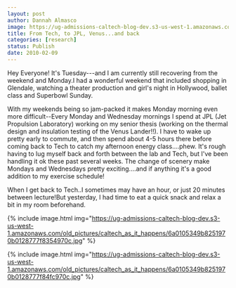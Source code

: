 ```yaml
---
layout: post
author: Dannah Almasco
image: https://ug-admissions-caltech-blog-dev.s3-us-west-1.amazonaws.com/old_pictures/caltech_as_it_happens/6a0105349b8251970b0120a87cd0c7970b.jpg
title: From Tech, to JPL, Venus...and back
categories: [research]
status: Publish
date: 2010-02-09
---
```



Hey Everyone!
It's Tuesday---and I am currently still recovering from the weekend and Monday.I had a wonderful weekend that included shopping in Glendale, watching a theater production and girl's night in Hollywood, ballet class and Superbowl Sunday.

With my weekends being so jam-packed it makes Monday morning even more difficult--Every Monday and Wednesday mornings I spend at JPL (Jet Propulsion Laboratory) working on my senior thesis (working on the thermal design and insulation testing of the Venus Lander!!). I have to wake up pretty early to commute, and then spend about 4-5 hours there before coming back to Tech to catch my afternoon energy class....phew. It's rough having to lug myself back and forth between the lab and Tech, but I've been handling it ok these past several weeks. The change of scenery make Mondays and Wednesdays pretty exciting....and if anything it's a good addition to my exercise schedule!

When I get back to Tech..I sometimes may have an hour, or just 20 minutes between lecture!But yesterday, I had time to eat a quick snack and relax a bit in my room beforehand.


{% include image.html img="https://ug-admissions-caltech-blog-dev.s3-us-west-1.amazonaws.com/old_pictures/caltech_as_it_happens/6a0105349b8251970b0128777f8354970c.jpg" %}

{% include image.html img="https://ug-admissions-caltech-blog-dev.s3-us-west-1.amazonaws.com/old_pictures/caltech_as_it_happens/6a0105349b8251970b0128777f84fc970c.jpg" %}
